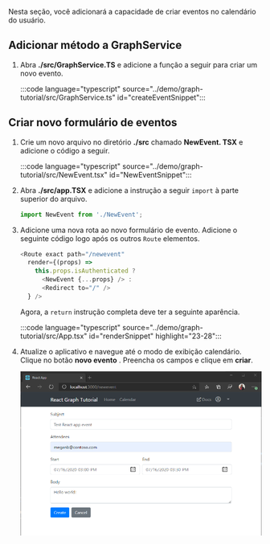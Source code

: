 <!-- markdownlint-disable MD002 MD041 -->

Nesta seção, você adicionará a capacidade de criar eventos no calendário do usuário.

## <a name="add-method-to-graphservice"></a>Adicionar método a GraphService

1. Abra **./src/GraphService.TS** e adicione a função a seguir para criar um novo evento.

    :::code language="typescript" source="../demo/graph-tutorial/src/GraphService.ts" id="createEventSnippet":::

## <a name="create-new-event-form"></a>Criar novo formulário de eventos

1. Crie um novo arquivo no diretório **./src** chamado **NewEvent. TSX** e adicione o código a seguir.

    :::code language="typescript" source="../demo/graph-tutorial/src/NewEvent.tsx" id="NewEventSnippet":::

1. Abra **./src/app.TSX** e adicione a instrução a seguir `import` à parte superior do arquivo.

    ```typescript
    import NewEvent from './NewEvent';
    ```

1. Adicione uma nova rota ao novo formulário de evento. Adicione o seguinte código logo após os outros `Route` elementos.

    ```typescript
    <Route exact path="/newevent"
      render={(props) =>
        this.props.isAuthenticated ?
          <NewEvent {...props} /> :
          <Redirect to="/" />
      } />
    ```

    Agora, a `return` instrução completa deve ter a seguinte aparência.

    :::code language="typescript" source="../demo/graph-tutorial/src/App.tsx" id="renderSnippet" highlight="23-28":::

1. Atualize o aplicativo e navegue até o modo de exibição calendário. Clique no botão **novo evento** . Preencha os campos e clique em **criar**.

    ![Uma captura de tela do novo formulário de evento](./images/create-event-01.png)
